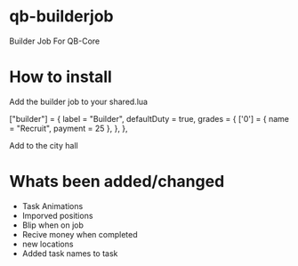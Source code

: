 # qb-builderjob
Builder Job For QB-Core

# How to install

Add the builder job to your shared.lua

["builder"] = {
        label = "Builder",
	defaultDuty = true,
	grades = {
            ['0'] = {
                name = "Recruit",
                payment = 25
            },
        },
},

Add to the city hall

# Whats been added/changed

- Task Animations
- Imporved positions
- Blip when on job
- Recive money when completed
- new locations
- Added task names to task
